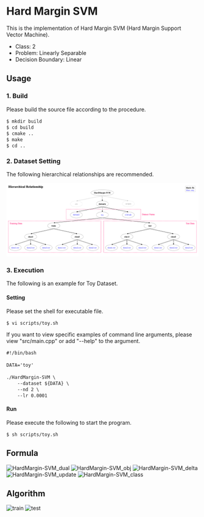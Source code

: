 # Hard Margin SVM

This is the implementation of Hard Margin SVM (Hard Margin Support Vector Machine).

- Class: 2
- Problem: Linearly Separable
- Decision Boundary: Linear


## Usage

### 1. Build
Please build the source file according to the procedure.
~~~
$ mkdir build
$ cd build
$ cmake ..
$ make
$ cd ..
~~~

### 2. Dataset Setting

The following hierarchical relationships are recommended.

![HardMargin-SVM_dataset](datasets/dataset.png)

### 3. Execution

The following is an example for Toy Dataset.

#### Setting
Please set the shell for executable file.
~~~
$ vi scripts/toy.sh
~~~
If you want to view specific examples of command line arguments, please view "src/main.cpp" or add "--help" to the argument.
~~~
#!/bin/bash

DATA='toy'

./HardMargin-SVM \
    --dataset ${DATA} \
    --nd 2 \
    --lr 0.0001
~~~

#### Run
Please execute the following to start the program.
~~~
$ sh scripts/toy.sh
~~~

## Formula

![HardMargin-SVM_dual](https://user-images.githubusercontent.com/56967584/130267566-f6f7e656-2c39-4db2-8ba4-51fc3cf0354a.png)
![HardMargin-SVM_obj](https://user-images.githubusercontent.com/56967584/130267582-afff3278-3204-4d4b-aae1-1c3703822838.png)
![HardMargin-SVM_delta](https://user-images.githubusercontent.com/56967584/130267591-637f03d0-7ee1-4585-8ada-078b918e66e5.png)
![HardMargin-SVM_update](https://user-images.githubusercontent.com/56967584/130267594-8cff7a82-6645-4d4a-a4aa-1b87b966df2d.png)
![HardMargin-SVM_class](https://user-images.githubusercontent.com/56967584/130281675-ffc26b7c-bfd6-445b-8dd1-7cd7858b1843.png)


## Algorithm
![train](https://user-images.githubusercontent.com/56967584/130322697-7e79d788-723b-402c-9b34-56db008446fc.png)
![test](https://user-images.githubusercontent.com/56967584/130322700-ff726a38-2c47-43d7-a5e6-bcabd7eb9199.png)

